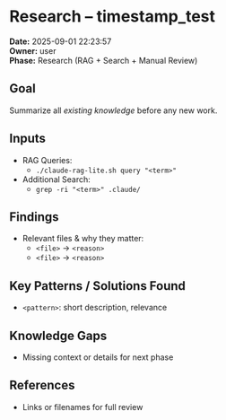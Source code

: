 # Research – timestamp_test
**Date:** 2025-09-01 22:23:57  
**Owner:** user  
**Phase:** Research (RAG + Search + Manual Review)

## Goal
Summarize all *existing knowledge* before any new work.

## Inputs
- RAG Queries:  
  - `./claude-rag-lite.sh query "<term>"`
- Additional Search:  
  - `grep -ri "<term>" .claude/`

## Findings
- Relevant files & why they matter:
  - `<file>` → `<reason>`
  - `<file>` → `<reason>`

## Key Patterns / Solutions Found
- `<pattern>`: short description, relevance

## Knowledge Gaps
- Missing context or details for next phase

## References
- Links or filenames for full review

